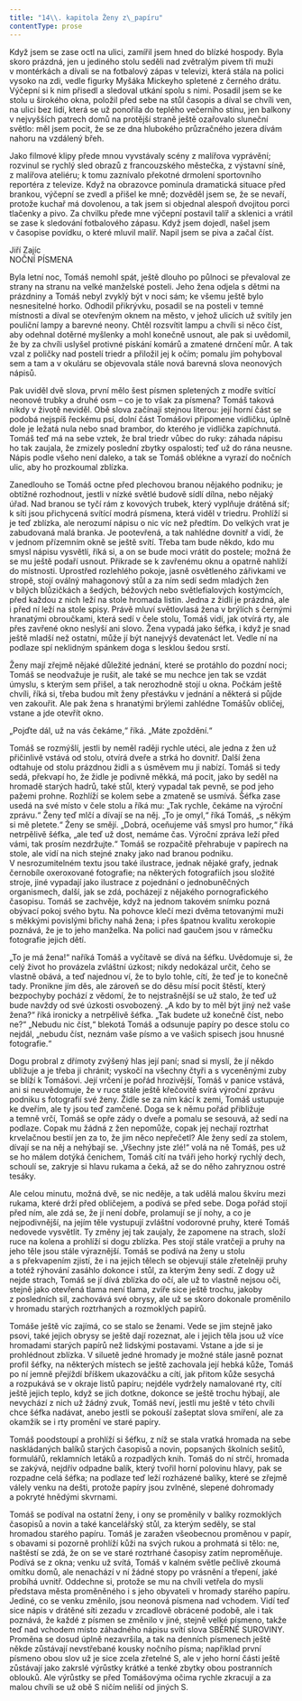 ```yaml
---
title: "14\\. kapitola Ženy z\_papíru"
contentType: prose
---
```


  

Když jsem se zase octl na ulici, zamířil jsem hned do blízké hospody. Byla skoro prázdná, jen u jediného stolu seděli nad zvětralým pivem tři muži v montérkách a dívali se na fotbalový zápas v televizi, která stála na polici vysoko na zdi, vedle figurky Myšáka Mickeyho spletené z černého drátu. Výčepní si k nim přisedl a sledoval utkání spolu s nimi. Posadil jsem se ke stolu u širokého okna, položil před sebe na stůl časopis a díval se chvíli ven, na ulici bez lidí, která se už ponořila do teplého večerního stínu, jen balkony v nejvyšších patrech domů na protější straně ještě ozařovalo sluneční světlo: měl jsem pocit, že se ze dna hlubokého průzračného jezera dívám nahoru na vzdálený břeh.

Jako filmové klipy přede mnou vyvstávaly scény z malířova vyprávění; rozvinul se rychlý sled obrazů z francouzského městečka, z výstavní síně, z malířova ateliéru; k tomu zaznívalo překotné drmolení sportovního reportéra z televize. Když na obrazovce pominula dramatická situace před brankou, výčepní se zvedl a přišel ke mně; dozvěděl jsem se, že se nevaří, protože kuchař má dovolenou, a tak jsem si objednal alespoň dvojitou porci tlačenky a pivo. Za chvilku přede mne výčepní postavil talíř a sklenici a vrátil se zase k sledování fotbalového zápasu. Když jsem dojedl, našel jsem v časopise povídku, o které mluvil malíř. Napil jsem se piva a začal číst.

Jiří Zajíc  
NOČNÍ PÍSMENA

Byla letní noc, Tomáš nemohl spát, ještě dlouho po půlnoci se převaloval ze strany na stranu na velké manželské posteli. Jeho žena odjela s dětmi na prázdniny a Tomáš nebyl zvyklý být v noci sám; ke všemu ještě bylo nesnesitelné horko. Odhodil přikrývku, posadil se na posteli v temné místnosti a díval se otevřeným oknem na město, v jehož ulicích už svítily jen pouliční lampy a barevné neony. Chtěl rozsvítit lampu a chvíli si něco číst, aby odehnal dotěrné myšlenky a mohl konečně usnout, ale pak si uvědomil, že by za chvíli uslyšel protivné pískání komárů a zmatené drnčení můr. A tak vzal z poličky nad postelí triedr a přiložil jej k očím; pomalu jím pohyboval sem a tam a v okuláru se objevovala stále nová barevná slova neonových nápisů.

Pak uviděl dvě slova, první mělo šest písmen spletených z modře svítící neonové trubky a druhé osm – co je to však za písmena? Tomáš taková nikdy v životě neviděl. Obě slova začínají stejnou literou: její horní část se podobá nejspíš řeckému psí, dolní část Tomášovi připomene vidličku, úplně dole je ležatá nula nebo snad brambor, do kterého je vidlička zapíchnutá. Tomáš teď má na sebe vztek, že bral triedr vůbec do ruky: záhada nápisu ho tak zaujala, že zmizely poslední zbytky ospalosti; teď už do rána neusne. Nápis podle všeho není daleko, a tak se Tomáš oblékne a vyrazí do nočních ulic, aby ho prozkoumal zblízka.

Zanedlouho se Tomáš octne před plechovou branou nějakého podniku; je obtížné rozhodnout, jestli v nízké světlé budově sídlí dílna, nebo nějaký úřad. Nad branou se tyčí rám z kovových trubek, který vyplňuje drátěná síť; k síti jsou přichycená svítící modrá písmena, která viděl v triedru. Prohlíží si je teď zblízka, ale nerozumí nápisu o nic víc než předtím. Do velkých vrat je zabudovaná malá branka. Je pootevřená, a tak nahlédne dovnitř a vidí, že v jednom přízemním okně se ještě svítí. Třeba tam bude někdo, kdo mu smysl nápisu vysvětlí, říká si, a on se bude moci vrátit do postele; možná že se mu ještě podaří usnout. Přikrade se k zavřenému oknu a opatrně nahlíží do místnosti. Uprostřed rozlehlého pokoje, jasně osvětleného zářivkami ve stropě, stojí oválný mahagonový stůl a za ním sedí sedm mladých žen v bílých blůzičkách a šedých, béžových nebo světlefialových kostýmcích, před každou z nich leží na stole hromada listin. Jedna z židlí je prázdná, ale i před ní leží na stole spisy. Právě mluví světlovlasá žena v brýlích s černými hranatými obroučkami, která sedí v čele stolu, Tomáš vidí, jak otvírá rty, ale přes zavřené okno neslyší ani slovo. Žena vypadá jako šéfka, i když je snad ještě mladší než ostatní, může jí být nanejvýš devatenáct let. Vedle ní na podlaze spí neklidným spánkem doga s lesklou šedou srstí.

Ženy mají zřejmě nějaké důležité jednání, které se protáhlo do pozdní noci; Tomáš se neodvažuje je rušit, ale také se mu nechce jen tak se vzdát úmyslu, s kterým sem přišel, a tak nerozhodně stojí u okna. Počkám ještě chvíli, říká si, třeba budou mít ženy přestávku v jednání a některá si půjde ven zakouřit. Ale pak žena s hranatými brýlemi zahlédne Tomášův obličej, vstane a jde otevřít okno.

„Pojďte dál, už na vás čekáme,“ říká. „Máte zpoždění.“

Tomáš se rozmýšlí, jestli by neměl raději rychle utéci, ale jedna z žen už přičinlivě vstává od stolu, otvírá dveře a strká ho dovnitř. Další žena odtahuje od stolu prázdnou židli a s úsměvem mu ji nabízí. Tomáš si tedy sedá, překvapí ho, že židle je podivně měkká, má pocit, jako by seděl na hromadě starých hadrů, také stůl, který vypadal tak pevně, se pod jeho pažemi prohne. Rozhlíží se kolem sebe a zmateně se usmívá. Šéfka zase usedá na své místo v čele stolu a říká mu: „Tak rychle, čekáme na výroční zprávu.“ Ženy teď mlčí a dívají se na něj. „To je omyl,“ říká Tomáš, „s někým si mě pletete.“ Ženy se smějí. „Dobrá, oceňujeme váš smysl pro humor,“ říká netrpělivě šéfka, „ale teď už dost, nemáme čas. Výroční zpráva leží před vámi, tak prosím nezdržujte.“ Tomáš se rozpačitě přehrabuje v papírech na stole, ale vidí na nich stejné znaky jako nad branou podniku. V nesrozumitelném textu jsou také ilustrace, jednak nějaké grafy, jednak černobíle oxeroxované fotografie; na některých fotografiích jsou složité stroje, jiné vypadají jako ilustrace z pojednání o jednobuněčných organismech, další, jak se zdá, pocházejí z nějakého pornografického časopisu. Tomáš se zachvěje, když na jednom takovém snímku pozná obývací pokoj svého bytu. Na pohovce klečí mezi dvěma tetovanými muži s měkkými povislými břichy nahá žena; i přes špatnou kvalitu xerokopie poznává, že je to jeho manželka. Na polici nad gaučem jsou v rámečku fotografie jejich dětí.

„To je má žena!“ naříká Tomáš a vyčítavě se dívá na šéfku. Uvědomuje si, že celý život ho provázela zvláštní úzkost; nikdy nedokázal určit, čeho se vlastně obává, a teď najednou ví, že to bylo tohle, cítí, že teď je to konečně tady. Pronikne jím děs, ale zároveň se do děsu mísí pocit štěstí, který bezpochyby pochází z vědomí, že to nejstrašnější se už stalo, že teď už bude navždy od své úzkosti osvobozený. „A kdo by to měl být jiný než vaše žena?“ říká ironicky a netrpělivě šéfka. „Tak budete už konečně číst, nebo ne?“ „Nebudu nic číst,“ blekotá Tomáš a odsunuje papíry po desce stolu co nejdál, „nebudu číst, neznám vaše písmo a ve vašich spisech jsou hnusné fotografie.“

Dogu probral z dřímoty zvýšený hlas její paní; snad si myslí, že jí někdo ubližuje a je třeba ji chránit; vyskočí na všechny čtyři a s vyceněnými zuby se blíží k Tomášovi. Její vrčení je pořád hrozivější, Tomáš v panice vstává, ani si neuvědomuje, že v ruce stále ještě křečovitě svírá výroční zprávu podniku s fotografií své ženy. Židle se za ním kácí k zemi, Tomáš ustupuje ke dveřím, ale ty jsou teď zamčené. Doga se k němu pořád přibližuje a temně vrčí, Tomáš se opře zády o dveře a pomalu se sesouvá, až sedí na podlaze. Copak mu žádná z žen nepomůže, copak jej nechají roztrhat krvelačnou bestií jen za to, že jim něco nepřečetl? Ale ženy sedí za stolem, dívají se na něj a nehýbají se. „Všechny jste zlé!“ volá na ně Tomáš, pes už se ho málem dotýká čenichem, Tomáš cítí na tváři jeho horký rychlý dech, schoulí se, zakryje si hlavu rukama a čeká, až se do něho zahryznou ostré tesáky.

Ale celou minutu, možná dvě, se nic neděje, a tak udělá malou škvíru mezi rukama, které drží před obličejem, a podívá se před sebe. Doga pořád stojí před ním, ale zdá se, že jí není dobře, prolamují se jí nohy, a co je nejpodivnější, na jejím těle vystupují zvláštní vodorovné pruhy, které Tomáš nedovede vysvětlit. Ty změny jej tak zaujaly, že zapomene na strach, složí ruce na kolena a prohlíží si dogu zblízka. Pes stojí stále vratčeji a pruhy na jeho těle jsou stále výraznější. Tomáš se podívá na ženy u stolu a s překvapením zjistí, že i na jejich tělech se objevují stále zřetelněji pruhy a totéž rýhování zasáhlo dokonce i stůl, za kterým ženy sedí. Z dogy už nejde strach, Tomáš se jí dívá zblízka do očí, ale už to vlastně nejsou oči, stejně jako otevřená tlama není tlama, zvíře sice ještě trochu, jakoby z posledních sil, zachovává své obrysy, ale už se skoro dokonale proměnilo v hromadu starých roztrhaných a rozmoklých papírů.

Tomáše ještě víc zajímá, co se stalo se ženami. Vede se jim stejně jako psovi, také jejich obrysy se ještě dají rozeznat, ale i jejich těla jsou už více hromadami starých papírů než lidskými postavami. Vstane a jde si je prohlédnout zblízka. V siluetě jedné hromady je možné stále jasně poznat profil šéfky, na některých místech se ještě zachovala její hebká kůže, Tomáš po ní jemně přejíždí bříškem ukazováčku a cítí, jak přitom kůže sesychá a rozpukává se v okraje listů papíru; nejdéle vydržely namalované rty, cítí ještě jejich teplo, když se jich dotkne, dokonce se ještě trochu hýbají, ale nevychází z nich už žádný zvuk, Tomáš neví, jestli mu ještě v této chvíli chce šéfka nadávat, anebo jestli se pokouší zašeptat slova smíření, ale za okamžik se i rty promění ve staré papíry.

Tomáš poodstoupí a prohlíží si šéfku, z níž se stala vratká hromada na sebe naskládaných balíků starých časopisů a novin, popsaných školních sešitů, formulářů, reklamních letáků a rozpadlých knih. Tomáš do ní strčí, hromada se zakývá, nejdřív odpadne balík, který tvořil horní polovinu hlavy, pak se rozpadne celá šéfka; na podlaze teď leží rozházené balíky, které se zřejmě válely venku na dešti, protože papíry jsou zvlněné, slepené dohromady a pokryté hnědými skvrnami.

Tomáš se podíval na ostatní ženy, i ony se proměnily v balíky rozmoklých časopisů a novin a také kancelářský stůl, za kterým seděly, se stal hromadou starého papíru. Tomáš je zaražen všeobecnou proměnou v papír, s obavami si pozorně prohlíží kůži na svých rukou a prohmatá si tělo: ne, naštěstí se zdá, že on se ve staré roztrhané časopisy zatím neproměňuje. Podívá se z okna; venku už svítá, Tomáš v kalném světle pečlivě zkoumá omítku domů, ale nenachází v ní žádné stopy po vrásnění a třepení, jaké probíhá uvnitř. Oddechne si, protože se mu na chvíli vetřela do mysli představa města proměněného i s jeho obyvateli v hromady starého papíru. Jediné, co se venku změnilo, jsou neonová písmena nad vchodem. Vidí teď sice nápis v drátěné síti zezadu v zrcadlově obrácené podobě, ale i tak poznává, že každé z písmen se změnilo v jiné, stejně velké písmeno, takže teď nad vchodem místo záhadného nápisu svítí slova SBĚRNÉ SUROVINY. Proměna se dosud úplně nezavršila, a tak na denních písmenech ještě někde zůstávají nevstřebané kousky nočního písma; například první písmeno obou slov už je sice zcela zřetelné S, ale v jeho horní části ještě zůstávají jako zakrslé výrůstky krátké a tenké zbytky obou postranních oblouků. Ale výrůstky se před Tomášovýma očima rychle zkracují a za malou chvíli se už obě S ničím neliší od jiných S.

